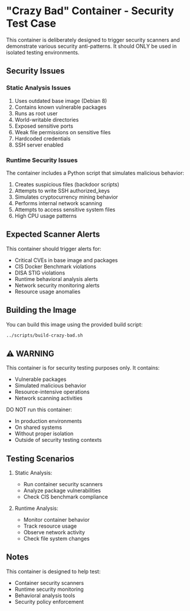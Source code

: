 # "Crazy Bad" Container - Security Test Case

This container is deliberately designed to trigger security scanners and demonstrate various security anti-patterns. It should ONLY be used in isolated testing environments.

## Security Issues

### Static Analysis Issues
1. Uses outdated base image (Debian 8)
2. Contains known vulnerable packages
3. Runs as root user
4. World-writable directories
5. Exposed sensitive ports
6. Weak file permissions on sensitive files
7. Hardcoded credentials
8. SSH server enabled

### Runtime Security Issues
The container includes a Python script that simulates malicious behavior:
1. Creates suspicious files (backdoor scripts)
2. Attempts to write SSH authorized_keys
3. Simulates cryptocurrency mining behavior
4. Performs internal network scanning
5. Attempts to access sensitive system files
6. High CPU usage patterns

## Expected Scanner Alerts

This container should trigger alerts for:
- Critical CVEs in base image and packages
- CIS Docker Benchmark violations
- DISA STIG violations
- Runtime behavioral analysis alerts
- Network security monitoring alerts
- Resource usage anomalies

## Building the Image

You can build this image using the provided build script:
```bash
../scripts/build-crazy-bad.sh
```

## ⚠️ WARNING

This container is for security testing purposes only. It contains:
- Vulnerable packages
- Simulated malicious behavior
- Resource-intensive operations
- Network scanning activities

DO NOT run this container:
- In production environments
- On shared systems
- Without proper isolation
- Outside of security testing contexts

## Testing Scenarios

1. Static Analysis:
   - Run container security scanners
   - Analyze package vulnerabilities
   - Check CIS benchmark compliance

2. Runtime Analysis:
   - Monitor container behavior
   - Track resource usage
   - Observe network activity
   - Check file system changes

## Notes

This container is designed to help test:
- Container security scanners
- Runtime security monitoring
- Behavioral analysis tools
- Security policy enforcement
